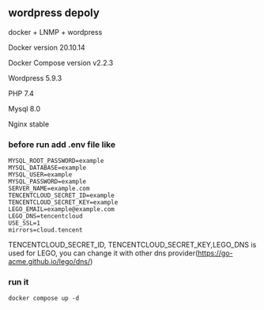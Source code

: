 ## wordpress depoly
docker + LNMP + wordpress

Docker version 20.10.14

Docker Compose version v2.2.3

Wordpress 5.9.3

PHP 7.4

Mysql 8.0

Nginx stable

### before run add .env file like
```
MYSQL_ROOT_PASSWORD=example
MYSQL_DATABASE=example
MYSQL_USER=example
MYSQL_PASSWORD=example
SERVER_NAME=example.com
TENCENTCLOUD_SECRET_ID=example
TENCENTCLOUD_SECRET_KEY=example
LEGO_EMAIL=example@example.com
LEGO_DNS=tencentcloud
USE_SSL=1
mirrors=cloud.tencent
```
TENCENTCLOUD_SECRET_ID, TENCENTCLOUD_SECRET_KEY,LEGO_DNS is used for LEGO, you can change it with other dns provider(https://go-acme.github.io/lego/dns/)

### run it
```
docker compose up -d
```
